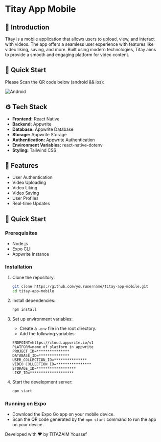 # Titay App Mobile

## 🤖 Introduction
Titay is a mobile application that allows users to upload, view, and interact with videos. The app offers a seamless user experience with features like video liking, saving, and more. Built using modern technologies, Titay aims to provide a smooth and engaging platform for video content.

## 🤸 Quick Start
Please Scan the QR code below (android && ios):

![Android](https://github.com/Zaim211/Titay/assets/107432307/e4e56037-f4b6-4b48-bf03-234dafc40db8)

## ⚙️ Tech Stack
- **Frontend:** React Native
- **Backend:** Appwrite
- **Database:** Appwrite Database
- **Storage:** Appwrite Storage
- **Authentication:** Appwrite Authentication
- **Environment Variables:** react-native-dotenv
- **Styling:** Tailwind CSS

## 🔋 Features
- User Authentication
- Video Uploading
- Video Liking
- Video Saving
- User Profiles
- Real-time Updates

## 🤸 Quick Start
### Prerequisites
- Node.js
- Expo CLI
- Appwrite Instance

### Installation
1. Clone the repository:
    ```sh
    git clone https://github.com/yourusername/titay-app-mobile.git
    cd titay-app-mobile
    ```

2. Install dependencies:
    ```sh
    npm install
    ```

3. Set up environment variables:
    - Create a `.env` file in the root directory.
    - Add the following variables:
    ```env
    ENDPOINT=https://cloud.appwrite.io/v1
    PLATFORM=name of platform in appwrite
    PROJECT_ID=***************
    DATABASE_ID=**************
    USER_COLLECTION_ID=***************
    VIDEO_COLLECTION_ID=****************
    STORAGE_ID=******************
    LIKE_ID=********************
    ```

4. Start the development server:
    ```sh
    npm start
    ```

### Running on Expo
- Download the Expo Go app on your mobile device.
- Scan the QR code generated by the `npm start` command to run the app on your device.


 Developed with ❤️ by TITAZAIM Youssef
